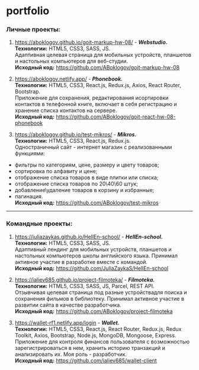 # portfolio

### Личные проекты:

1. https://aboklogov.github.io/goit-markup-hw-08/ - ***Webstudio.***\
**Технологии:** HTML5, CSS3, SASS, JS.\
Адаптивная целевая страница для мобильных устройств, планшетов и настольных компьютеров для веб-студии.\
**Исходный код:** https://github.com/ABoklogov/goit-markup-hw-08

2. https://aboklogov.netlify.app/ - ***Phonebook.***\
**Технологии:** HTML5, CSS3, React.js, Redux.js, Axios, React Router, Bootstrap.\
Приложение для сохранения, редактирования исортировки контактов в телефонной книге, включает в себя регистрацию и хранение списка контактов на сервере.\
**Исходный код:** https://github.com/ABoklogov/goit-react-hw-08-phonebook

3. https://aboklogov.github.io/test-mikros/ - ***Mikros.***\
**Технологии:** HTML5, CSS3, React.js, Redux.js.\
Одностраничный сайт - интернет магазин с реализованными функциями: 
- фильтры по категориям, цене, размеру и цвету товаров; 
- сортировка по алфавиту и цене;
- отображение списка товаров в виде плитки или списка;
- отображение списка товаров по 20\40\60 штук;
- добавление\удаление товаров в корзину и избранные;
- пагинация.\
**Исходный код:** https://github.com/ABoklogov/test-mikros

---
### Командные проекты:

1. https://juliazaykas.github.io/HellEn-school/ - ***HellEn-school.***\
**Технологии:** HTML5, CSS3, SASS, JS.\
Адаптивный лендинг для мобильных устройств, планшетов и настольных компьютеров школы английского языка. Принимал активное участие в разработке вместе с командой.\
**Исходный код:** https://github.com/JuliaZaykaS/HellEn-school

2. https://ialiev685.github.io/project-filmoteka/ - ***Filmoteka.***\
**Технологии:** HTML5, CSS3, SASS, JS, Parcel, REST API.\
Отзывчивая целевая страница под разные устройствадля поиска и сохранения фильмов в библиотеку. Принимал активное участие в развитии сайта в качестве разработчика.\
**Исходный код:** https://github.com/ABoklogov/project-filmoteka

3. https://wallet-rf1.netlify.app/login - ***Wallet.***\
**Технологии:** HTML5, CSS3, React.js, React Router, Redux.js, Redux Toolkit, Axios, Bootstrap, Node.js, MongoDB, Mongoose, Express.\
Приложение для контроля финансов пользователя с возможностью зарегистрироваться в нем, хранить историю транзакций и анализировать их. Моя роль - разработчик.\
**Исходный код:** https://github.com/ialiev685/wallet-client

